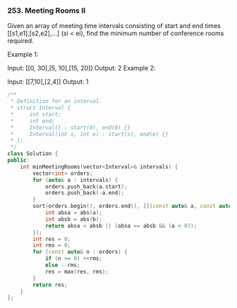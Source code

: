 ### 253. Meeting Rooms II
Given an array of meeting time intervals consisting of start and end times [[s1,e1],[s2,e2],...] (si < ei), find the minimum number of conference rooms required.

Example 1:

Input: [[0, 30],[5, 10],[15, 20]]
Output: 2
Example 2:

Input: [[7,10],[2,4]]
Output: 1
```c++
/**
 * Definition for an interval.
 * struct Interval {
 *     int start;
 *     int end;
 *     Interval() : start(0), end(0) {}
 *     Interval(int s, int e) : start(s), end(e) {}
 * };
 */
class Solution {
public:
    int minMeetingRooms(vector<Interval>& intervals) {
        vector<int> orders;
        for (auto& a : intervals) {
            orders.push_back(a.start);
            orders.push_back(-a.end);
        }
        sort(orders.begin(), orders.end(), [](const auto& a, const auto& b) {
            int absa = abs(a);
            int absb = abs(b);
            return absa < absb || (absa == absb && (a < 0));
        });
        int res = 0;
        int rms = 0;
        for (const auto& n : orders) {
            if (n >= 0) ++rms;
            else --rms;
            res = max(res, rms);
        }
        return res;
    }
};
```